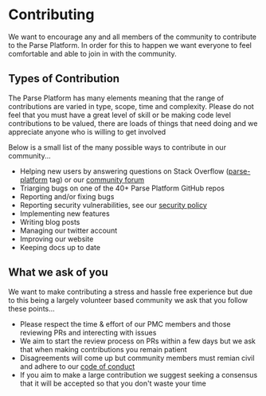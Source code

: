 # Contributing

We want to encourage any and all members of the community to contribute to the Parse Platform. In order for this to happen we want everyone to feel comfortable and able to join in with the community.

## Types of Contribution

The Parse Platform has many elements meaning that the range of contributions are varied in type, scope, time and complexity. Please do not feel that you must have a great level of skill or be making code level contributions to be valued, there are loads of things that need doing and we appreciate anyone who is willing to get involved

Below is a small list of the many possible ways to contribute in our community...
- Helping new users by answering questions on Stack Overflow ([parse-platform][stack-overflow-tag] tag) or our [community forum][community-forum]
- Triarging bugs on one of the 40+ Parse Platform GitHub repos
- Reporting and/or fixing bugs
- Reporting security vulnerabilities, see our [security policy][security-policy]
- Implementing new features
- Writing blog posts
- Managing our twitter account
- Improving our website
- Keeping docs up to date

## What we ask of you

We want to make contributing a stress and hassle free experience but due to this being a largely volunteer based community we ask that you follow these points...
- Please respect the time & effort of our PMC members and those reviewing PRs and interecting with issues
- We aim to start the review process on PRs within a few days but we ask that when making contributions you remain patient
- Disagreements will come up but community members must remian civil and adhere to our [code of conduct][code-of-conduct]
- If you aim to make a large contribution we suggest seeking a consensus that it will be accepted so that you don't waste your time

[community-forum]: https://community.parseplatform.org
[stack-overflow-tag]: https://stackoverflow.com/questions/tagged/parse-platform
[security-policy]: https://github.com/parse-community/.github/blob/master/SECURITY.md
[code-of-conduct]: https://github.com/parse-community/.github/blob/master/CODE_OF_CONDUCT.md
